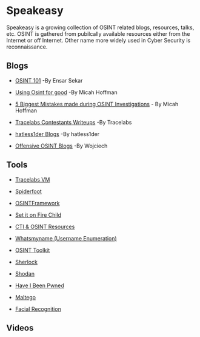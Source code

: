 # Speakeasy
Speakeasy is a growing collection of OSINT related blogs, resources, talks, etc. OSINT is gathered from pubilcally available resources either from the Internet or off Internet. Other name more widely used in Cyber Security is reconnaissance.

## Blogs

- [OSINT 101](https://medium.com/datadriveninvestor/open-source-intelligence-osint-101-d96f47ff2ff1) -By Ensar Sekar

- [Using Osint for good](https://www.sans.org/blog/osintforgood-using-open-source-intelligence-to-solve-real-world-problems/?utm_medium=Email&utm_source=HL-NA&utm_content=674268%20OSINT%204%20Good%20Blog%20Link&utm_campaign=SANS%20Free%20Resources) -By Micah Hoffman

- [5 Biggest Mistakes made during OSINT Investigations](https://www.sans.org/blog/the-5-biggest-mistakes-made-during-an-osint-investigation/?utm_medium=Email&utm_source=HL-NA&utm_content=674268%205%20Biggest%20MIstakes%20Blog%20Link&utm_campaign=SANS%20Free%20Resources) - By Micah Hoffman

- [Tracelabs Contestants Writeups](https://github.com/tracelabs/searchparty-ctf-writeups/blob/master/searchparty-ctf-writeups.md) -By Tracelabs

- [hatless1der Blogs](https://hatless1der.com/) -By hatless1der

- [Offensive OSINT Blogs](https://www.offensiveosint.io/author/wojciech/) -By Wojciech

## Tools

- [Tracelabs VM](https://www.tracelabs.org/initiatives/osint-vm)

- [Spiderfoot](https://www.spiderfoot.net/)

- [OSINTFramework](https://osintframework.com/)

- [Set it on Fire Child](https://docs.google.com/spreadsheets/d/1JxBbMt4JvGr--G0Pkl3jP9VDTBunR2uD3_faZXDvhxc/edit#gid=603724104)

- [CTI & OSINT Resources](https://docs.google.com/spreadsheets/d/1klugQqw6POlBtuzon8S0b18-gpsDwX-5OYRrB7TyNEw/edit#gid=0)

- [Whatsmyname (Username Enumeration)](https://whatsmyname.app/)

- [OSINT Toolkit](https://start.me/p/DPYPMz/the-ultimate-osint-collection)

- [Sherlock](https://github.com/sherlock-project/sherlock)

- [Shodan](https://shodan.io)

- [Have I Been Pwned](https://haveibeenpwned.com/)

- [Maltego](https://www.maltego.com/)

- [Facial Recognition](https://www.osintcombine.com/post/facial-recognition-for-verification-missing-persons)

## Videos
